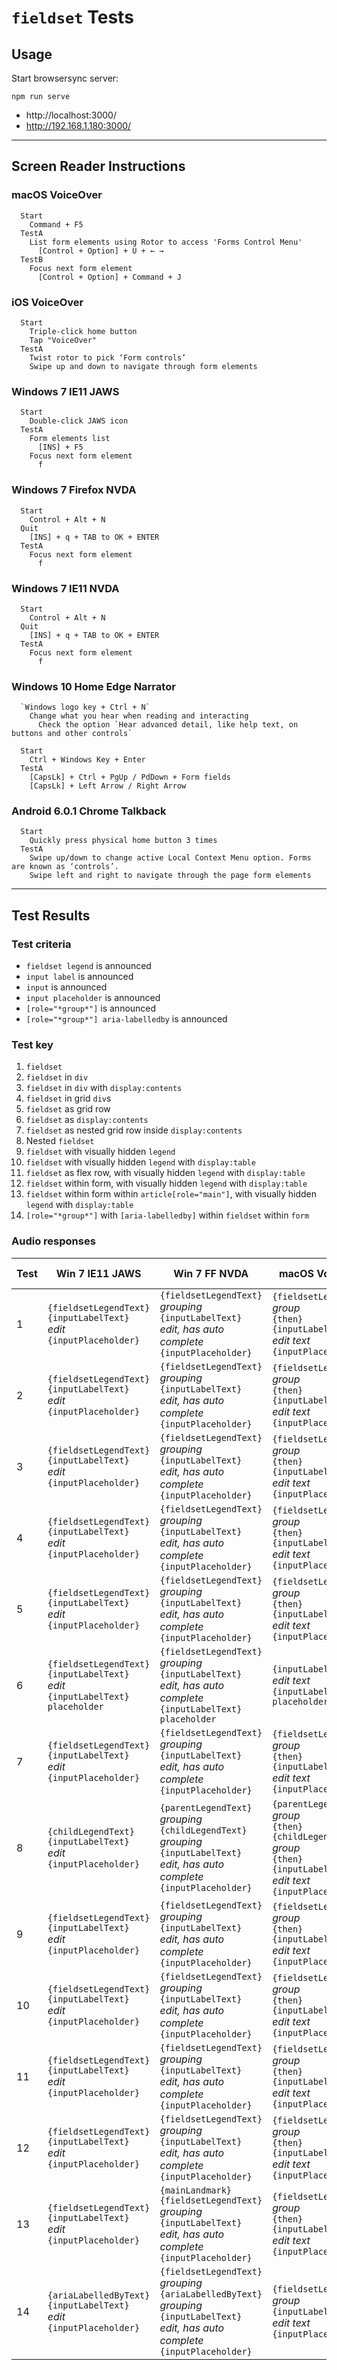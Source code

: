 # `fieldset` Tests

## Usage

Start browsersync server:

```
npm run serve
```

* http://localhost:3000/
* http://192.168.1.180:3000/

---

## Screen Reader Instructions

### macOS VoiceOver

```
  Start
    Command + F5
  TestA
    List form elements using Rotor to access 'Forms Control Menu'
      [Control + Option] + U + ← →
  TestB
    Focus next form element
      [Control + Option] + Command + J
```

### iOS VoiceOver

```
  Start
    Triple-click home button
    Tap "VoiceOver"
  TestA
    Twist rotor to pick ‘Form controls’
    Swipe up and down to navigate through form elements 
```

### Windows 7 IE11 JAWS

```
  Start
    Double-click JAWS icon
  TestA
    Form elements list
      [INS] + F5
    Focus next form element
      f
```

### Windows 7 Firefox NVDA

```
  Start
    Control + Alt + N
  Quit
    [INS] + q + TAB to OK + ENTER
  TestA
    Focus next form element
      f
```

### Windows 7 IE11 NVDA

```
  Start
    Control + Alt + N
  Quit
    [INS] + q + TAB to OK + ENTER
  TestA
    Focus next form element
      f
```

### Windows 10 Home Edge Narrator

```
  `Windows logo key + Ctrl + N`
    Change what you hear when reading and interacting
      Check the option `Hear advanced detail, like help text, on buttons and other controls`
```

```
  Start
    Ctrl + Windows Key + Enter
  TestA
    [CapsLk] + Ctrl + PgUp / PdDown + Form fields
    [CapsLk] + Left Arrow / Right Arrow
```

### Android 6.0.1 Chrome Talkback

```
  Start
    Quickly press physical home button 3 times
  TestA
    Swipe up/down to change active Local Context Menu option. Forms are known as ‘controls’. 
    Swipe left and right to navigate through the page form elements 
```
---

## Test Results

### Test criteria

* `fieldset legend` is announced
* `input label` is announced
* `input` is announced
* `input placeholder` is announced
* `[role="*group*"]` is announced
* `[role="*group*"] aria-labelledby` is announced

### Test key

1. `fieldset`
2. `fieldset` in `div`
3. `fieldset` in `div` with `display:contents`
4. `fieldset` in grid `div`s
5. `fieldset` as grid row
6. `fieldset` as `display:contents`
7. `fieldset` as nested grid row inside `display:contents`
8. Nested `fieldset`
9. `fieldset` with visually hidden `legend`
10. `fieldset` with visually hidden `legend` with `display:table`
11. `fieldset` as flex row, with visually hidden `legend` with `display:table`
12. `fieldset` within form, with visually hidden `legend` with `display:table`
13. `fieldset` within form within `article[role="main"]`, with visually hidden `legend` with `display:table`
14. `[role="*group*"]` with `[aria-labelledby]` within `fieldset` within `form`

### Audio responses

Test| Win 7 IE11 JAWS | Win 7 FF NVDA | macOS VoiceOver | iOS VoiceOver | Win 10 Edge Narrator
---|---|---|---|---|---
1 | `{fieldsetLegendText}`<br> `{inputLabelText}`<br> *edit*<br>`{inputPlaceholder}`<br> | `{fieldsetLegendText}`<br>  *grouping*<br> `{inputLabelText}`<br> *edit, has auto complete*<br>`{inputPlaceholder}`<br> | `{fieldsetLegendText}`<br>*group*<br>`{then}`<br>`{inputLabelText}`<br>*edit text*<br>`{inputPlaceholder}`<br> | `{fieldsetLegendText}`<br>`{inputLabelText}`<br>`{inputPlaceholder}`<br>*text field* | `{inputLabelText}`<br>*edit*<br>`{inputPlaceholder}`<br>
2 | `{fieldsetLegendText}`<br> `{inputLabelText}`<br> *edit*<br>`{inputPlaceholder}`<br> | `{fieldsetLegendText}`<br>  *grouping*<br> `{inputLabelText}`<br> *edit, has auto complete*<br>`{inputPlaceholder}`<br> | `{fieldsetLegendText}`<br>*group*<br>`{then}`<br>`{inputLabelText}`<br>*edit text*<br>`{inputPlaceholder}`<br> | `{fieldsetLegendText}`<br>`{inputLabelText}`<br>`{inputPlaceholder}`<br>*text field* | `{inputLabelText}`<br>*edit*<br>`{inputPlaceholder}`<br>
3 | `{fieldsetLegendText}`<br> `{inputLabelText}`<br> *edit*<br>`{inputPlaceholder}`<br> | `{fieldsetLegendText}`<br>  *grouping*<br> `{inputLabelText}`<br> *edit, has auto complete*<br>`{inputPlaceholder}`<br> | `{fieldsetLegendText}`<br>*group*<br>`{then}`<br>`{inputLabelText}`<br>*edit text*<br>`{inputPlaceholder}`<br> | `{fieldsetLegendText}`<br>`{inputLabelText}`<br>`{inputPlaceholder}`<br>*text field* | `{inputLabelText}`<br>*edit*<br>`{inputPlaceholder}`<br>
4 | `{fieldsetLegendText}`<br> `{inputLabelText}`<br> *edit*<br>`{inputPlaceholder}`<br> | `{fieldsetLegendText}`<br>  *grouping*<br> `{inputLabelText}`<br> *edit, has auto complete*<br>`{inputPlaceholder}`<br> | `{fieldsetLegendText}`<br>*group*<br>`{then}`<br>`{inputLabelText}`<br>*edit text*<br>`{inputPlaceholder}`<br> | `{fieldsetLegendText}`<br>`{inputLabelText}`<br>`{inputPlaceholder}`<br>*text field* | `{inputLabelText}`<br>*edit*<br>`{inputPlaceholder}`<br>
5 | `{fieldsetLegendText}`<br> `{inputLabelText}`<br> *edit*<br>`{inputPlaceholder}`<br> | `{fieldsetLegendText}`<br>  *grouping*<br> `{inputLabelText}`<br> *edit, has auto complete*<br>`{inputPlaceholder}`<br> | `{fieldsetLegendText}`<br>*group*<br>`{then}`<br>`{inputLabelText}`<br>*edit text*<br>`{inputPlaceholder}`<br> | `{fieldsetLegendText}`<br>`{inputLabelText}`<br>`{inputPlaceholder}`<br>*text field* | `{inputLabelText}`<br>*edit*<br>`{inputPlaceholder}`<br>
6 | `{fieldsetLegendText}`<br> `{inputLabelText}`<br> *edit*<br>`{inputLabelText}`<br> `placeholder` | `{fieldsetLegendText}`<br>  *grouping*<br> `{inputLabelText}`<br> *edit, has auto complete*<br>`{inputLabelText}`<br> `placeholder` | `{inputLabelText}`<br>*edit text*<br>`{inputLabelText}`<br> `placeholder` | `{inputLabelText}`<br>`{inputLabelText}`<br> `placeholder`<br>*text field* | `{inputLabelText}`<br>*edit*<br>`{inputLabelText}`<br> `placeholder`
7 | `{fieldsetLegendText}`<br> `{inputLabelText}`<br> *edit*<br>`{inputPlaceholder}`<br> | `{fieldsetLegendText}`<br>  *grouping*<br> `{inputLabelText}`<br> *edit, has auto complete*<br>`{inputPlaceholder}`<br> | `{fieldsetLegendText}`<br>*group*<br>`{then}`<br>`{inputLabelText}`<br>*edit text*<br>`{inputPlaceholder}`<br> | `{fieldsetLegendText}`<br>`{inputLabelText}`<br>`{inputPlaceholder}`<br>*text field* | `{inputLabelText}`<br>*edit*<br>`{inputPlaceholder}`<br>
8 | `{childLegendText}`<br> `{inputLabelText}`<br> *edit*<br>`{inputPlaceholder}`<br> | `{parentLegendText}`<br>  *grouping*<br> `{childLegendText}`<br>  *grouping*<br> `{inputLabelText}`<br> *edit, has auto complete*<br>`{inputPlaceholder}`<br> | `{parentLegendText}`<br>*group*<br>`{then}`<br>`{childLegendText}`<br>*group*<br>`{then}`<br>`{inputLabelText}`<br>*edit text*<br>`{inputPlaceholder}`<br> | `{childLegendText}`<br>`{inputLabelText}`<br>`{inputPlaceholder}`<br>*text field* | `{inputLabelText}`<br>*edit*<br>`{inputPlaceholder}`<br>
9 | `{fieldsetLegendText}`<br> `{inputLabelText}`<br> *edit*<br>`{inputPlaceholder}`<br> | `{fieldsetLegendText}`<br>  *grouping*<br> `{inputLabelText}`<br> *edit, has auto complete*<br>`{inputPlaceholder}`<br> | `{fieldsetLegendText}`<br>*group*<br>`{then}`<br>`{inputLabelText}`<br>*edit text*<br>`{inputPlaceholder}`<br> | `{fieldsetLegendText}`<br>`{inputLabelText}`<br>`{inputPlaceholder}`<br>*text field* | `{inputLabelText}`<br>*edit*<br>`{inputPlaceholder}`<br>
10 | `{fieldsetLegendText}`<br> `{inputLabelText}`<br> *edit*<br>`{inputPlaceholder}`<br> | `{fieldsetLegendText}`<br>  *grouping*<br> `{inputLabelText}`<br> *edit, has auto complete*<br>`{inputPlaceholder}`<br> | `{fieldsetLegendText}`<br>*group*<br>`{then}`<br>`{inputLabelText}`<br>*edit text*<br>`{inputPlaceholder}`<br> | `{fieldsetLegendText}`<br>`{inputLabelText}`<br>`{inputPlaceholder}`<br>*text field* | `{inputLabelText}`<br>*edit*<br>`{inputPlaceholder}`<br>
11 | `{fieldsetLegendText}`<br> `{inputLabelText}`<br> *edit*<br>`{inputPlaceholder}`<br> | `{fieldsetLegendText}`<br>  *grouping*<br> `{inputLabelText}`<br> *edit, has auto complete*<br>`{inputPlaceholder}`<br> | `{fieldsetLegendText}`<br>*group*<br>`{then}`<br>`{inputLabelText}`<br>*edit text*<br>`{inputPlaceholder}`<br> | `{fieldsetLegendText}`<br>`{inputLabelText}`<br>`{inputPlaceholder}`<br>*text field* | `{inputLabelText}`<br>*edit*<br>`{inputPlaceholder}`<br>
12 | `{fieldsetLegendText}`<br> `{inputLabelText}`<br> *edit*<br>`{inputPlaceholder}`<br> | `{fieldsetLegendText}`<br>  *grouping*<br> `{inputLabelText}`<br> *edit, has auto complete*<br>`{inputPlaceholder}`<br> | `{fieldsetLegendText}`<br>*group*<br>`{then}`<br>`{inputLabelText}`<br>*edit text*<br>`{inputPlaceholder}`<br> | `{fieldsetLegendText}`<br>`{inputLabelText}`<br>`{inputPlaceholder}`<br>*text field* | `{inputLabelText}`<br>*edit*<br>`{inputPlaceholder}`<br>
13 | `{fieldsetLegendText}`<br> `{inputLabelText}`<br> *edit*<br>`{inputPlaceholder}`<br> | `{mainLandmark}`<br>`{fieldsetLegendText}`<br>  *grouping*<br> `{inputLabelText}`<br> *edit, has auto complete*<br>`{inputPlaceholder}`<br> | `{fieldsetLegendText}`<br>*group*<br>`{then}`<br>`{inputLabelText}`<br>*edit text*<br>`{inputPlaceholder}`<br> | `{inputLabelText}`<br>`{inputPlaceholder}`<br>*text field*<br>End`{fieldsetLegendText}`<br>, End`{mainLandmark}`<br> | `{inputLabelText}`<br>*edit*<br>`{inputPlaceholder}`<br>
14 |`{ariaLabelledByText}` `{inputLabelText}`<br> *edit*<br>`{inputPlaceholder}`<br> | `{fieldsetLegendText}`<br>  *grouping*<br>`{ariaLabelledByText}` *grouping*<br> `{inputLabelText}`<br> *edit, has auto complete*<br>`{inputPlaceholder}`<br> | `{fieldsetLegendText}`<br>*group*<br>`{inputLabelText}`<br>*edit text*<br>`{inputPlaceholder}`<br> | `{fieldsetLegendText}`<br>`{inputLabelText}`<br>`{inputPlaceholder}`<br> *text field* |`{ariaLabelledByText}`<br>`{inputLabelText}`<br>*edit*<br>`{inputPlaceholder}`<br>
